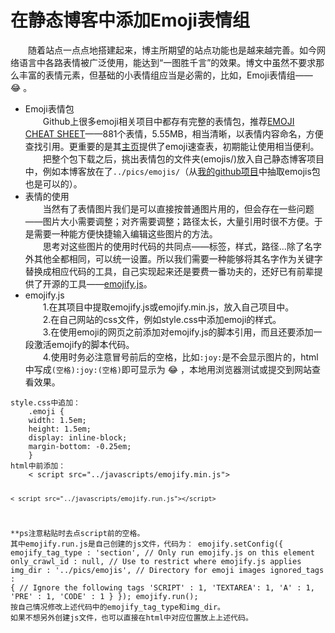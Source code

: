# 在静态博客中添加Emoji表情组  
　　随着站点一点点地搭建起来，博主所期望的站点功能也是越来越完善。如今网络语言中各路表情被广泛使用，能达到“一图胜千言”的效果。博文中虽然不要求那么丰富的表情元素，但基础的小表情组应当是必需的，比如，Emoji表情组—— :joy: 。  

* Emoji表情包  
　　Github上很多emoji相关项目中都存有完整的表情包，推荐[EMOJI CHEAT SHEET](https://github.com/arvida/emoji-cheat-sheet.com/tree/master/public/graphics/emojis)——881个表情，5.55MB，相当清晰，以表情内容命名，方便查找引用。更重要的是其[主页](http://www.emoji-cheat-sheet.com/)提供了emoji速查表，初期能让使用相当便利。  
　　把整个包下载之后，挑出表情包的文件夹(emojis/)放入自己静态博客项目中，例如本博客放在了`../pics/emojis/`（从[我的github项目](https://github.com/zhyack/zhyack.github.io)中抽取emojis包也是可以的）。  
* 表情的使用  
　　当然有了表情图片我们是可以直接按普通图片用的，但会存在一些问题——图片大小需要调整；对齐需要调整；路径太长，大量引用时很不方便。于是需要一种能方便快捷输入编辑这些图片的方法。  
　　思考对这些图片的使用时代码的共同点——标签，样式，路径...除了名字外其他全都相同，可以统一设置。所以我们需要一种能够将其名字作为关键字替换成相应代码的工具，自己实现起来还是要费一番功夫的，还好已有前辈提供了开源的工具——[emojify.js](https://github.com/Ranks/emojify.js)。
* emojify.js  
　　1.在其项目中提取emojify.js或emojify.min.js，放入自己项目中。  
　　2.在自己网站的css文件，例如style.css中添加emoji的样式。  
　　3.在使用emoji的网页</body>之前添加对emojify.js的脚本引用，而且还要添加一段激活emojify的脚本代码。  
　　4.使用时务必注意冒号前后的空格，比如`:joy:`是不会显示图片的，html中写成`(空格):joy:(空格)`即可显示为 :joy: ，本地用浏览器测试或提交到网站查看效果。
<pre><code>style.css中追加：
	.emoji {
	width: 1.5em;
	height: 1.5em;
	display: inline-block;
	margin-bottom: -0.25em;
	}
html中</body>前添加：
    < script src="../javascripts/emojify.min.js"></script>
    < script src="../javascripts/emojify.run.js"></script>
**ps注意粘贴时去点script前的空格。
其中emojify.run.js是自己创建的js文件，代码为：
emojify.setConfig({
	emojify_tag_type : 'section',           // Only run emojify.js on this element
	only_crawl_id    : null,            // Use to restrict where emojify.js applies
	img_dir          : '../pics/emojis',  // Directory for emoji images
	ignored_tags     : {                // Ignore the following tags
		'SCRIPT'  : 1,
		'TEXTAREA': 1,
		'A'       : 1,
		'PRE'     : 1,
		'CODE'    : 1
	}
});
emojify.run();
按自己情况修改上述代码中的emojify_tag_type和img_dir。
如果不想另外创建js文件，也可以直接在html中对应位置放上上述代码。
</code></pre>
　　